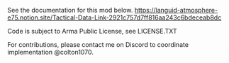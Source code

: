 See the documentation for this mod below.
https://languid-atmosphere-e75.notion.site/Tactical-Data-Link-2921c757d7ff816aa243c6bdeceab8dc

Code is subject to Arma Public License, see LICENSE.TXT

For contributions, please contact me on Discord to coordinate implementation @colton1070.

